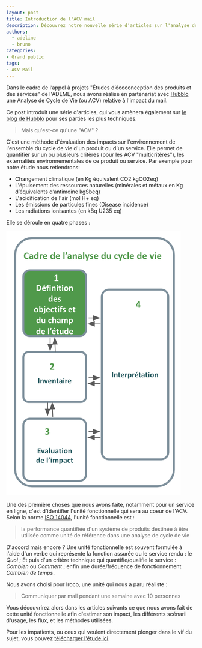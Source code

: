 ```yaml
---
layout: post
title: Introduction de l'ACV mail
description: Découvrez notre nouvelle série d'articles sur l'analyse de cycle de vie en partenariat avec Hubblo et l'ADEME.
authors:
  - adeline
  - bruno
categories:
- Grand public
tags:
- ACV Mail
---
```


Dans le cadre de l’appel à projets "Études d’écoconception des produits et des services” de l'ADEME, nous avons réalisé en partenariat avec [Hubblo](https://hubblo.org) une Analyse de Cycle de Vie (ou ACV) relative à l'impact du mail.

Ce post introduit une série d'articles, qui vous amènera également sur [le blog de Hubblo](https://hubblo.org/fr/blog/) pour ses parties les plus techniques.

> Mais qu'est-ce qu'une "ACV" ?

C'est une méthode d'évaluation des impacts sur l'environnement de l'ensemble du cycle de vie d'un produit ou d'un service. Elle permet de quantifier sur un ou plusieurs critères (pour les ACV "multicritères"), les externalités environnementales de ce produit ou service. Par exemple pour notre étude nous retiendrons:

- Changement climatique (en Kg équivalent CO2 kgCO2eq)
- L'épuisement des ressources naturelles (minérales et métaux en Kg d’équivalents d’antimoine kgSbeq)
- L'acidification de l'air (mol H+ eq) 
- Les émissions de particules fines (Disease incidence)
- Les radiations ionisantes (en  kBq U235 eq) 

Elle se déroule en quatre phases :

![Cadre ACV](/images/ACV/cadre_ACV.png)

Une des première choses que nous avons faite, notamment pour un service en ligne, c'est d'identifier l'unité fonctionnelle qui sera au coeur de l'ACV. Selon la norme [ISO 14044](https://www.iso.org/fr/standard/38498.html), l'unité fonctionnelle est :

> la performance quantifiée d'un système de produits destinée à être utilisée comme unité de référence dans une analyse de cycle de vie

D'accord mais encore ? Une unité fonctionnelle est souvent formulée à l'aide d'un verbe qui représente la fonction assurée ou le service rendu : le _Quoi_ ; Et puis d'un critère technique qui quantifie/qualifie le service : _Combien_ ou _Comment_ ; enfin une durée/fréquence de fonctionnement _Combien de temps_.

Nous avons choisi pour Iroco, une unité qui nous a paru réaliste :

> Communiquer par mail pendant une semaine avec 10 personnes

Vous découvrirez alors dans les articles suivants ce que nous avons fait de cette unité fonctionnelle afin d'estimer son impact, les différents scénarii d'usage, les flux, et les méthodes utilisées.

Pour les impatients, ou ceux qui veulent directement plonger dans le vif du sujet, vous pouvez [télécharger l'étude ici](/images/ACV/ACV-mail-Hubblo-Iroco-01032024.pdf).

